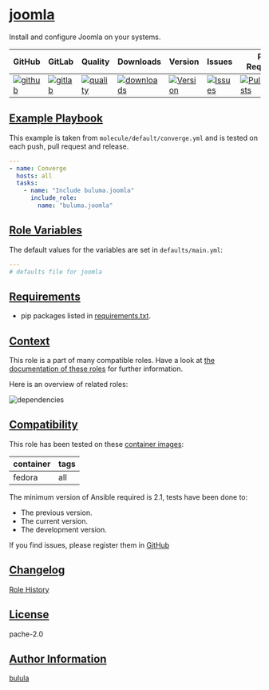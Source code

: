 # [joomla](#joomla)

Install and configure Joomla on your systems.

|GitHub|GitLab|Quality|Downloads|Version|Issues|Pull Requests|
|------|------|-------|---------|-------|------|-------------|
|[![github](https://github.com/buluma/ansible-role-joomla/workflows/Ansible%20Molecule/badge.svg)](https://github.com/buluma/ansible-role-joomla/actions)|[![gitlab](https://gitlab.com/buluma/ansible-role-joomla/badges/master/pipeline.svg)](https://gitlab.com/buluma/ansible-role-joomla)|[![quality](https://img.shields.io/ansible/quality/)](https://galaxy.ansible.com/buluma/joomla)|[![downloads](https://img.shields.io/ansible/role/d/)](https://galaxy.ansible.com/buluma/joomla)|[![Version](https://img.shields.io/github/release/buluma/ansible-role-joomla.svg)](https://github.com/buluma/ansible-role-joomla/releases/)|[![Issues](https://img.shields.io/github/issues/buluma/ansible-role-joomla.svg)](https://github.com/buluma/ansible-role-joomla/issues/)|[![PullRequests](https://img.shields.io/github/issues-pr-closed-raw/buluma/ansible-role-joomla.svg)](https://github.com/buluma/ansible-role-joomla/pulls/)|

## [Example Playbook](#example-playbook)

This example is taken from `molecule/default/converge.yml` and is tested on each push, pull request and release.
```yaml
---
- name: Converge
  hosts: all
  tasks:
    - name: "Include buluma.joomla"
      include_role:
        name: "buluma.joomla"
```


## [Role Variables](#role-variables)

The default values for the variables are set in `defaults/main.yml`:
```yaml
---
# defaults file for joomla
```

## [Requirements](#requirements)

- pip packages listed in [requirements.txt](https://github.com/buluma/ansible-role-joomla/blob/main/requirements.txt).


## [Context](#context)

This role is a part of many compatible roles. Have a look at [the documentation of these roles](https://buluma.github.io/) for further information.

Here is an overview of related roles:

![dependencies](https://raw.githubusercontent.com/buluma/ansible-role-joomla/png/requirements.png "Dependencies")

## [Compatibility](#compatibility)

This role has been tested on these [container images](https://hub.docker.com/u/buluma):

|container|tags|
|---------|----|
|fedora|all|

The minimum version of Ansible required is 2.1, tests have been done to:

- The previous version.
- The current version.
- The development version.



If you find issues, please register them in [GitHub](https://github.com/buluma/ansible-role-joomla/issues)

## [Changelog](#changelog)

[Role History](https://github.com/buluma/ansible-role-joomla/blob/master/CHANGELOG.md)

## [License](#license)

pache-2.0

## [Author Information](#author-information)

[bulula](https://buluma.github.io/)
